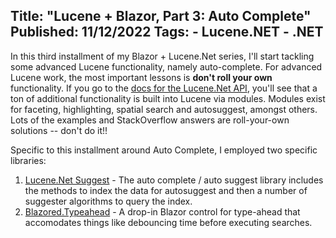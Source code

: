 Title: "Lucene + Blazor, Part 3: Auto Complete"
Published: 11/12/2022
Tags:
    - Lucene.NET
    - .NET
---
In this third installment of my Blazor + Lucene.Net series, I'll start tackling some advanced Lucene functionality, namely auto-complete. For advanced Lucene work, the most important lessons is <b>don't roll your own</b> functionality. If you go to the [docs for the Lucene.Net API](https://lucenenet.apache.org/docs/4.8.0-beta00007/api/Lucene.Net/overview.html), you'll see that a ton of additional functionality is built into Lucene via modules. Modules exist for faceting, highlighting, spatial search and autosuggest, amongst others. Lots of the examples and StackOverflow answers are roll-your-own solutions -- don't do it!!

Specific to this installment around Auto Complete, I employed two specific libraries:

1) [Lucene.Net Suggest](https://lucenenet.apache.org/docs/4.8.0-beta00007/api/Lucene.Net.Suggest/overview.html) - The auto complete / auto suggest library includes the methods to index the data for autosuggest and then a number of suggester algorithms to query the index.
2) [Blazored.Typeahead](https://github.com/Blazored/Typeahead) - A drop-in Blazor control for type-ahead that accomodates things like debouncing time before executing searches.

